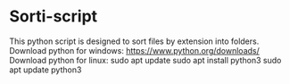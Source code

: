 # Sorti-script
This python script is designed to sort files by extension into folders.
Download python for windows: https://www.python.org/downloads/
Download python for linux:
sudo apt update
sudo apt install python3
sudo apt update python3
